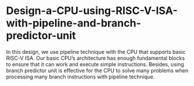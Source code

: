 # Design-a-CPU-using-RISC-V-ISA-with-pipeline-and-branch-predictor-unit

In this design, we use pipeline technique with the CPU that supports basic RISC-V ISA. Our basic CPU’s architecture has enough fundamental blocks to ensure that it can work and execute simple instructions. Besides, using branch predictor unit is effective for the CPU to solve many problems when processing many branch instructions with pipeline technique.  
